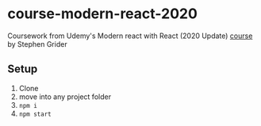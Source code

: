 # course-modern-react-2020
Coursework from Udemy's Modern react with React (2020 Update) [course](https://www.udemy.com/course/react-redux/) by Stephen Grider

## Setup

1. Clone
2. move into any project folder
3. `npm i`
4. `npm start`
